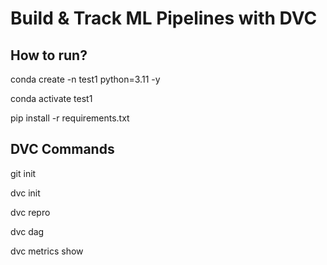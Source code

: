 # Build & Track ML Pipelines with DVC

## How to run?

conda create -n test1 python=3.11 -y

conda activate test1

pip install -r requirements.txt


## DVC Commands

git init

dvc init

dvc repro

dvc dag

dvc metrics show